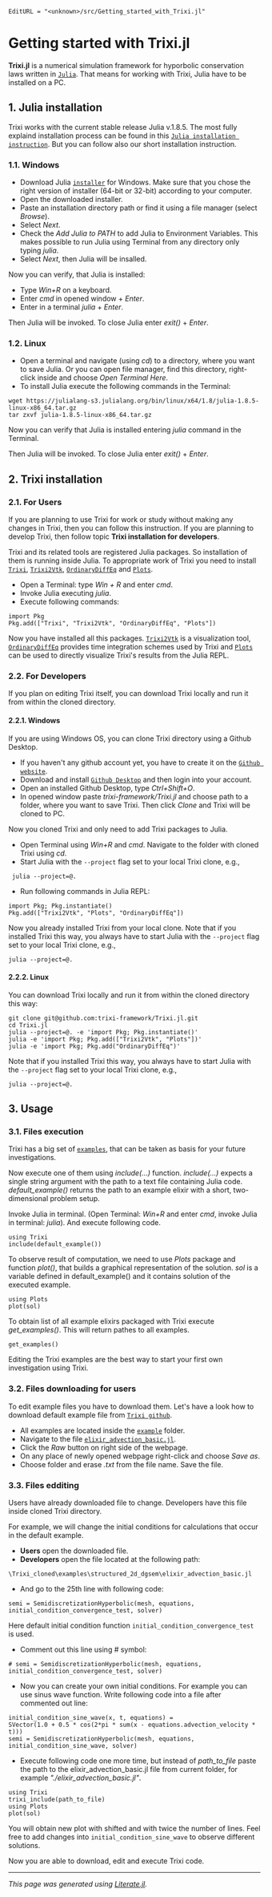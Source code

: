 ```@meta
EditURL = "<unknown>/src/Getting_started_with_Trixi.jl"
```

# **Getting started with Trixi.jl**

**Trixi.jl** is a numerical simulation framework for hyporbolic conservation laws
written in [`Julia`](https://julialang.org/).
That means for working with Trixi, Julia have to be installed on a PC.

## **1. Julia installation**

Trixi works with the current stable release Julia v.1.8.5.
The most fully explaind installation process can be found in this
[`Julia installation instruction`](https://julialang.org/downloads/platform/).
But you can follow also our short installation instruction.

### **1.1. Windows**

- Download Julia [`installer`](https://julialang.org/downloads/) for Windows. Make sure
that you chose the right version of installer (64-bit or 32-bit) according to your computer.
- Open the downloaded installer.
- Paste an installation directory path or find it using a file manager (select *Browse*).
- Select *Next*.
- Check the *Add Julia to PATH* to add Julia to Environment Variables.
  This makes possible to run Julia using Terminal from any directory only typing *julia*.
- Select *Next*, then Julia will be insalled.

Now you can verify, that Julia is installed:
- Type *Win+R* on a keyboard.
- Enter *cmd* in opened window + *Enter*.
- Enter in a terminal *julia* + *Enter*.

Then Julia will be invoked. To close Julia enter *exit()* + *Enter*.

### **1.2. Linux**

- Open a terminal and navigate (using *cd*) to a directory, where you want to save Julia.
Or you can open file manager, find this directory, right-click inside and
choose *Open Terminal Here*.
- To install Julia execute the following commands in the Terminal:
````
wget https://julialang-s3.julialang.org/bin/linux/x64/1.8/julia-1.8.5-linux-x86_64.tar.gz
tar zxvf julia-1.8.5-linux-x86_64.tar.gz
````
Now you can verify that Julia is installed entering *julia* command in the Terminal.

Then Julia will be invoked. To close Julia enter *exit()* + *Enter*.

## **2. Trixi installation**

### **2.1. For Users**

If you are planning to use Trixi for work or study without making any changes in Trixi,
then you can follow this instruction. If you are planning to develop Trixi, then follow
topic **Trixi installation for developers**.

Trixi and its related tools are registered Julia packages. So installation of them is
running inside Julia. To appropriate work of Trixi you need to install
[`Trixi`](https://github.com/trixi-framework/Trixi.jl),
[`Trixi2Vtk`](https://github.com/trixi-framework/Trixi2Vtk.jl),
[`OrdinaryDiffEq`](https://github.com/SciML/OrdinaryDiffEq.jl) and
[`Plots`](https://github.com/JuliaPlots/Plots.jl).

- Open a Terminal: type *Win + R* and enter *cmd*.
- Invoke Julia executing *julia*.
- Execute following commands:

````
import Pkg
Pkg.add(["Trixi", "Trixi2Vtk", "OrdinaryDiffEq", "Plots"])
````

Now you have installed all this packages.
[`Trixi2Vtk`](https://github.com/trixi-framework/Trixi2Vtk.jl) is a visualization tool,
[`OrdinaryDiffEq`](https://github.com/SciML/OrdinaryDiffEq.jl) provides time integration schemes
used by Trixi and [`Plots`](https://github.com/JuliaPlots/Plots.jl) can be used to directly
visualize Trixi's results from the Julia REPL.

### **2.2. For Developers**

If you plan on editing Trixi itself, you can download Trixi locally and run it from within the
cloned directory.

#### **2.2.1. Windows**

If you are using Windows OS, you can clone Trixi directory using a Github Desktop.
- If you haven't any github account yet, you have to create it on the
[`Github website`](https://github.com/join).
- Download and install [`Github Desktop`](https://desktop.github.com/) and then login into
your account.
- Open an installed Github Desktop, type *Ctrl+Shift+O*.
- In opened window paste *trixi-framework/Trixi.jl* and choose path to a folder, where you want
to save Trixi. Then click *Clone* and Trixi will be cloned to PC.

Now you cloned Trixi and only need to add Trixi packages to Julia.
- Open Terminal using *Win+R* and *cmd*. Navigate to the folder with cloned Trixi using *cd*.
- Start Julia with the ````--project```` flag set to your local Trixi clone, e.g.,
````
 julia --project=@.
````
- Run following commands in Julia REPL:

````
import Pkg; Pkg.instantiate()
Pkg.add(["Trixi2Vtk", "Plots", "OrdinaryDiffEq"])
````

Now you already installed Trixi from your local clone. Note that if you installed Trixi this way,
you always have to start Julia with the ````--project```` flag set to your local Trixi clone, e.g.,
````
julia --project=@.
````

#### **2.2.2. Linux**

You can download Trixi locally and run it from within the cloned directory this way:
````
git clone git@github.com:trixi-framework/Trixi.jl.git
cd Trixi.jl
julia --project=@. -e 'import Pkg; Pkg.instantiate()'
julia -e 'import Pkg; Pkg.add(["Trixi2Vtk", "Plots"])'
julia -e 'import Pkg; Pkg.add("OrdinaryDiffEq")'
````
Note that if you installed Trixi this way,
you always have to start Julia with the ````--project```` flag set to your local Trixi clone, e.g.,
````
julia --project=@.
````

## **3. Usage**

### **3.1. Files execution**

Trixi has a big set of
[`examples`](https://github.com/trixi-framework/Trixi.jl/tree/main/examples), that can be taken
as basis for your future investigations.

Now execute one of them using *include(...)* function. *include(...)* expects
a single string argument with the path to a text file containing Julia code.
*default_example()* returns the path to an example
elixir with a short, two-dimensional problem setup.

Invoke Julia in terminal. (Open Terminal: *Win+R* and enter *cmd*, invoke Julia in terminal:
*julia*).
And execute following code.

````@example Getting_started_with_Trixi
using Trixi
include(default_example())
````

To observe result of computation, we need to use *Plots* package and function *plot()*, that
builds a graphical representation of the solution. *sol* is a variable defined in
default_example() and it contains solution of the executed example.

````@example Getting_started_with_Trixi
using Plots
plot(sol)
````

To obtain list of all example elixirs packaged with Trixi execute *get_examples()*. This will
return pathes to all examples.

````@example Getting_started_with_Trixi
get_examples()
````

Editing the Trixi examples are the best way to start your first own investigation using Trixi.

### **3.2. Files downloading for users**

To edit example files you have to download them. Let's have a look how to download default
example file from [`Trixi github`](https://github.com/trixi-framework/Trixi.jl).

- All examples are located inside the
[`example`](https://github.com/trixi-framework/Trixi.jl/tree/main/examples) folder.
- Navigate to the file
[`elixir_advection_basic.jl`](https://github.com/trixi-framework/Trixi.jl/blob/main/examples/structured_2d_dgsem/elixir_advection_basic.jl).
- Click the *Raw* button on right side of the webpage.
- On any place of newly opened webpage right-click and choose *Save as*.
- Choose folder and erase *.txt* from the file name. Save the file.

### **3.3. Files edditing**

Users have already downloaded file to change. Developers have this file inside cloned Trixi
directory.

For example, we will change the initial conditions for calculations that occur in the default
example.

- **Users** open the downloaded file.
- **Developers** open the file located at the following path:
````
\Trixi_cloned\examples\structured_2d_dgsem\elixir_advection_basic.jl
````
- And go to the 25th line with following code:
````
semi = SemidiscretizationHyperbolic(mesh, equations, initial_condition_convergence_test, solver)
````
Here default initial condition function ````initial_condition_convergence_test```` is used.
- Comment out this line using # symbol:
````
# semi = SemidiscretizationHyperbolic(mesh, equations, initial_condition_convergence_test, solver)
````
- Now you can create your own initial conditions. For example you can use sinus wave function.
Write following code into a file after commented out line:
````
initial_condition_sine_wave(x, t, equations) =
SVector(1.0 + 0.5 * cos(2*pi * sum(x - equations.advection_velocity * t)))
semi = SemidiscretizationHyperbolic(mesh, equations, initial_condition_sine_wave, solver)
````
- Execute following code one more time, but instead of *path_to_file* paste the path to the
elixir_advection_basic.jl file from current folder, for example *"./elixir_advection_basic.jl"*.
````
using Trixi
trixi_include(path_to_file)
using Plots
plot(sol)
````
You will obtain new plot with shifted and with twice the number of lines. Feel free to add
changes into ````initial_condition_sine_wave```` to observe different solutions.

Now you are able to download, edit and execute Trixi code.

---

*This page was generated using [Literate.jl](https://github.com/fredrikekre/Literate.jl).*

